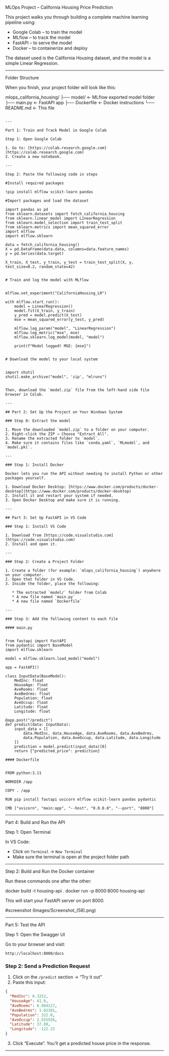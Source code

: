 MLOps Project – California Housing Price Prediction

This project walks you through building a complete machine learning pipeline using:

- Google Colab – to train the model
- MLflow – to track the model
- FastAPI – to serve the model
- Docker – to containerize and deploy

The dataset used is the California Housing dataset, and the model is a simple Linear Regression.

---

Folder Structure

When you finish, your project folder will look like this:

mlops_california_housing/
├── model/ ← MLflow exported model folder
├── main.py ← FastAPI app
├── Dockerfile ← Docker instructions
└── README.md ← This file

```

---

Part 1: Train and Track Model in Google Colab

Step 1: Open Google Colab

1. Go to: [https://colab.research.google.com](https://colab.research.google.com)
2. Create a new notebook.

---

Step 2: Paste the following code in steps

#Install required packages

!pip install mlflow scikit-learn pandas

#Import packages and load the dataset

import pandas as pd
from sklearn.datasets import fetch_california_housing
from sklearn.linear_model import LinearRegression
from sklearn.model_selection import train_test_split
from sklearn.metrics import mean_squared_error
import mlflow
import mlflow.sklearn

data = fetch_california_housing()
X = pd.DataFrame(data.data, columns=data.feature_names)
y = pd.Series(data.target)

X_train, X_test, y_train, y_test = train_test_split(X, y, test_size=0.2, random_state=42)


# Train and log the model with MLflow


mlflow.set_experiment("CaliforniaHousing_LR")

with mlflow.start_run():
    model = LinearRegression()
    model.fit(X_train, y_train)
    y_pred = model.predict(X_test)
    mse = mean_squared_error(y_test, y_pred)

    mlflow.log_param("model", "LinearRegression")
    mlflow.log_metric("mse", mse)
    mlflow.sklearn.log_model(model, "model")

    print(f"Model logged! MSE: {mse}")


# Download the model to your local system


import shutil
shutil.make_archive("model", 'zip', "mlruns")


Then, download the `model.zip` file from the left-hand side file browser in Colab.

---

## Part 2: Set Up the Project on Your Windows System

### Step 0: Extract the model

1. Move the downloaded `model.zip` to a folder on your computer.
2. Right-click the ZIP → Choose "Extract All".
3. Rename the extracted folder to `model`.
4. Make sure it contains files like `conda.yaml`, `MLmodel`, and `model.pkl`.

---

### Step 1: Install Docker

Docker lets you run the API without needing to install Python or other packages yourself.

1. Download Docker Desktop: [https://www.docker.com/products/docker-desktop](https://www.docker.com/products/docker-desktop)
2. Install it and restart your system if needed.
3. Open Docker Desktop and make sure it is running.

---

## Part 3: Set Up FastAPI in VS Code

### Step 1: Install VS Code

1. Download from [https://code.visualstudio.com](https://code.visualstudio.com)
2. Install and open it.

---

### Step 2: Create a Project Folder

1. Create a folder (for example: `mlops_california_housing`) anywhere on your computer.
2. Open that folder in VS Code.
3. Inside the folder, place the following:

   * The extracted `model/` folder from Colab
   * A new file named `main.py`
   * A new file named `Dockerfile`

---

### Step 3: Add the following content to each file

#### main.py


from fastapi import FastAPI
from pydantic import BaseModel
import mlflow.sklearn

model = mlflow.sklearn.load_model("model")

app = FastAPI()

class InputData(BaseModel):
    MedInc: float
    HouseAge: float
    AveRooms: float
    AveBedrms: float
    Population: float
    AveOccup: float
    Latitude: float
    Longitude: float

@app.post("/predict")
def predict(data: InputData):
    input_data = [[
        data.MedInc, data.HouseAge, data.AveRooms, data.AveBedrms,
        data.Population, data.AveOccup, data.Latitude, data.Longitude
    ]]
    prediction = model.predict(input_data)[0]
    return {"predicted_price": prediction}

#### Dockerfile


FROM python:3.11

WORKDIR /app

COPY . /app

RUN pip install fastapi uvicorn mlflow scikit-learn pandas pydantic

CMD ["uvicorn", "main:app", "--host", "0.0.0.0", "--port", "8000"]
```

---

Part 4: Build and Run the API

Step 1: Open Terminal

In VS Code:

- Click on `Terminal` → `New Terminal`
- Make sure the terminal is open at the project folder path

---

Step 2: Build and Run the Docker container

Run these commands one after the other:

docker build -t housing-api .
docker run -p 8000:8000 housing-api

This will start your FastAPI server on port 8000.

#screenshot
(Images/Screenshot\_(58).png)

---

Part 5: Test the API

Step 1: Open the Swagger UI

Go to your browser and visit:

```
http://localhost:8000/docs
```

### Step 2: Send a Prediction Request

1. Click on the `/predict` section → “Try it out”
2. Paste this input:

```json
{
  "MedInc": 8.3252,
  "HouseAge": 41.0,
  "AveRooms": 6.984127,
  "AveBedrms": 1.02381,
  "Population": 322.0,
  "AveOccup": 2.555556,
  "Latitude": 37.88,
  "Longitude": -122.23
}
```

3. Click “Execute”.
   You’ll get a predicted house price in the response.

---
